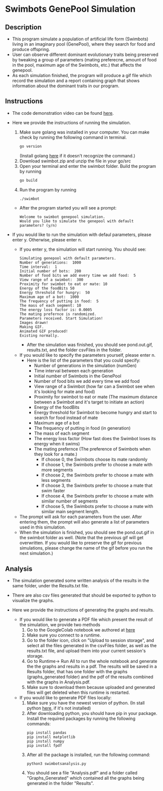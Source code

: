 # Swimbots GenePool Simulation

## Description
- This program simulate a population of artificial life form (Swimbots) living in an imaginary pool (GenePool), where they search for food and produce offspring.
- User can observe different dominant evolutionary traits being preserved by tweaking a group of parameters (mating preferecne, amount of food in the pool, maximum age of the Swimbots, etc.) that affects the genepool.
- As each simulation finished, the program will produce a gif file which record the simulation and a report containing graph that shows information about the dominant traits in our program.

## Instructions
- The code demonstration video can be found [here](https://youtu.be/fKV8YLJVRLU).
- Here we provide the instructions of running the simulation.
    1. Make sure golang was installed in your computer.  You can make check by running the following command in terminal.
         ```sh
        go version
        ```
        (Install golang [here](https://go.dev/doc/install) if it doesn't recognize the command.)
    2. Download swimbot.zip and unzip the file in your go/src
    3. Open your terminal and enter the swimbot folder. Build the program by running
         ```sh
        go build
        ```
    4. Run the program by running
        ```sh
        ./swimbot
        ```
    - After the program started you will see a prompt:
        ```
        Welcome to swimbot genepool simulation.
        Would you like to simulate the genepool with default parameters? (y/n)
        ```

- If you would like to run the simulation with defaul parameters, please enter y. Otherwise, please enter n.
    - If you enter y, the simulation will start running. You should see:
        ```
        Simulating genepool with default parameters.
        Number of generations:  1000
        Time interval:  1
        Initial number of bots:  200
        Number of food bits we add every time we add food:  5
        View range of a swimbot:  300
        Proximity for swimbot to eat or mate: 10
        Energy of the foodBits 50
        Energy threshold for hungry:  50
        Maximum age of a bot:  1000
        The frequency of putting in food:  5
        The mass of each segment: 10
        The energy loss factor is: 0.0005
        The mating prefernce is randomized.
        Parameters received. Start Simulation!
        Images drawn!
        Making GIF.
        Animated GIF produced!
        Existing normally.
        ```
        - After the simulation was finished, you should see pond.out.gif, results.txt, and the folder csvFiles in the folder.
    - If you would like to specify the parameters yourself, please enter n.
        - Here is the list of the parameters that you could specify:
            - Number of generations in the simulation (numGen)
            - Time interval between each generation
            - Initial number of Swimbots in the GenePool
            - Number of food bits we add every time we add food
            - View range of a Swimbot (how far can a Swimbot see when it's looking for mate and food)
            - Proximity for swimbot to eat or mate (The maximum distance between a Swimbot and it's target to initiate an action)
            - Energy of the foodBits
            - Energy threshold for Swimbot to become hungry and start to search for food instead of mate
            - Maximum age of a bot
            - The frequency of putting in food (in generation)
            - The mass of each segment
            - The energy loss factor (How fast does the Swimbot loses its energy when it swims)
            - The mating prefernce (The preference of Swimbots when they look for a mate.)
                -  If choose 0, the Swimbots choose its mate randomly
                -  If choose 1, the Swimbots prefer to choose a mate with more segments
                -  If choose 2, the Swimbots prefer to choose a mate with less segments
                -  If choose 3, the Swimbots prefer to choose a mate that swim faster
                -  If choose 4, the Swimbots prefer to choose a mate with similar number of segments
                -  If choose 5, the Swimbots prefer to choose a mate with similar main segment length.
    - The prompt will ask for each parameters from the user. After entering them, the prompt will also generate a list of parameters used in this simulation.
    - When the simulation is finished, you should see the pond.out.gif in the swimbot folder as well. (Note that the previous gif will get overwritten. If you would like to preserve the gif for previous simulations, please change the name of the gif before you run the next simulation.)

## Analysis
- The simulation generated some written analysis of the results in the same folder, under the Results.txt file.
- There are also csv files generated that should be exported to python to visualize the graphs.

- Here we provide the instructions of generating the graphs and results.
    - If you would like to generate a PDF file which present the result of the simulation, we provide two methods
        1. Go to the GoogleColab notebook we authored at [here](https://colab.research.google.com/drive/16-ietCQeOcxhZpm05NCFrXazz-7XP-rR?usp=sharing)
        2. Make sure you connect to a runtime.
        3. Go to the folder icon, click on "Upload to session storage", and select all the files generated in the csvFiles folder, as well as the results.txt file, and upload them into your current session's storage.
        4. Go to Runtime-> Run All to run the whole notebook and generate the the graphs and results in a pdf. The results will be saved in a Results folder, that has one folder with the graphs (graphs_generated folder) and the pdf of the results combined with the graphs in Analysis.pdf.
        5. Make sure to download them because uploaded and generated files will get deleted when this runtime is restarted.
    - If you would like to generate PDF files locally:
        1. Make sure you have the newest version of python. (In stall python [here](https://www.python.org/downloads/), if it's not installed)
        2. After downloading python, you should have pip in your package. Install the required packages by running the following commands:
            ```
            pip install pandas
            pip install matplotlib
            pip install numpy
            pip install fpdf
            ```
        3. After all the package is installed, run the following command:
            ```
            python3 swimbotsanalysis.py
            ```
        4. You should see a file "Analysis.pdf" and a folder called "Graphs_Generated" which contained all the graphs being generated in the folder "Results".
